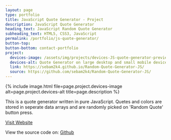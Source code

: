 ```yaml
---
layout: page
type: portfolio
title: JavaScript Quote Generator - Project
description: JavaScript Quote Generator
heading_text: JavaScript Random Quote Generator
subheading_text: HTML5, CSS3, JavaScript
permalink: /portfolio/js-quote-generator/
button-top:
button-bottom: contact-portfolio
project:
  devices-image: /assets/img/projects/devices-JS-quote-generator-preview.png
  devices-alt: Quote Generator on large desktop and small mobile devices preview
  link: https://sebam2k4.github.io/Random-Quote-Generator-JS/
  source: https://github.com/sebam2k4/Random-Quote-Generator-JS/
---
```


{% include image.html file=page.project.devices-image alt=page.project.devices-alt title=page.description %}

This is a quote generator written in pure JavaScript. Quetes and colors are stored in seperate data arrays and are randomly picked on 'Random Quote' button press. 

<div class="button-visit-website">
  <a href="{{ page.project.link }}" target="_blank" title="External link - visit {{ page.project.link }}">Visit Website <i class="fa fa-external-link"></i></a>
</div>

View the source code on: [Github]({{page.project.source}})
